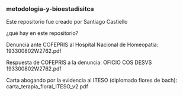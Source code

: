 ### metodologia-y-bioestadisitca ###


Este repositorio fue creado por Santiago Castiello


¿qué hay en este repositorio?


Denuncia ante COFEPRIS al Hospital Nacional de Homeopatia: 193300802W2762.pdf

Respuesta de COFEPRIS a la denuncia: OFICIO COS DESVS 193300802W2762.pdf

Carta abogando por la evidencia al ITESO (diplomado flores de bach): carta_terapia_floral_ITESO_v2.pdf



